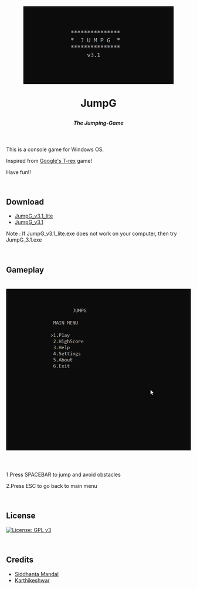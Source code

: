 <h1 align="center"><img src="Images/JumpG_v3.1_title.png">

JumpG
</h1>

<h5 align="center">The Jumping-Game</h5>


<br>

This is a console game for Windows OS.

Inspired from [Google's T-rex](chrome://dino/) game!

Have fun!!

<br>

## Download

* [JumpG_v3.1_lite](https://github.com/Siddhanta-10/JumpG/releases/tag/3.1.2)
* [JumpG_v3.1](https://github.com/Siddhanta-10/JumpG/releases/tag/3.1.1)

Note : If JumpG_v3.1_lite.exe does not work on your computer, then try JumpG_3.1.exe

<br>

## Gameplay

<h1 align="center"><img src="Images/JumpG_v3.1_gameplay.gif"></img></h1>

<br>

1.Press SPACEBAR to jump and avoid obstacles

2.Press ESC to go back to main menu

<br>

## License

[![License: GPL v3](https://img.shields.io/badge/License-GPLv3-blue.svg)](https://www.gnu.org/licenses/gpl-3.0)

<br>

## Credits

* [Siddhanta Mandal](https://github.com/Siddhanta-10)
* [Karthikeshwar](https://github.com/Karthikeshwar1)

<br>
